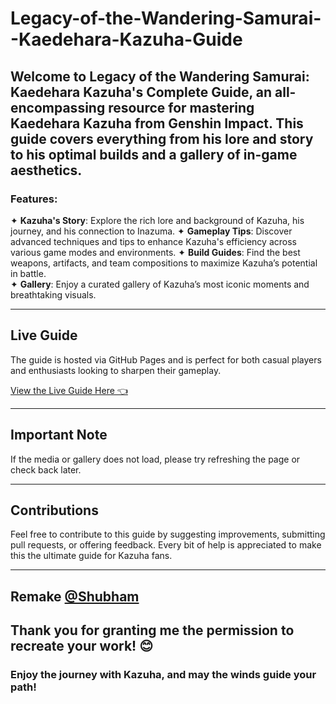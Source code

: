 # Legacy-of-the-Wandering-Samurai--Kaedehara-Kazuha-Guide

Welcome to Legacy of the Wandering Samurai: Kaedehara Kazuha's Complete Guide, an all-encompassing resource for mastering Kaedehara Kazuha from Genshin Impact. This guide covers everything from his lore and story to his optimal builds and a gallery of in-game aesthetics.
---

### Features:
✦ **Kazuha's Story**: Explore the rich lore and background of Kazuha, his journey, and his connection to Inazuma. 
✦ **Gameplay Tips**: Discover advanced techniques and tips to enhance Kazuha's efficiency across various game modes and environments.
✦ **Build Guides**: Find the best weapons, artifacts, and team compositions to maximize Kazuha’s potential in battle.    
✦ **Gallery**: Enjoy a curated gallery of Kazuha’s most iconic moments and breathtaking visuals.

---

## Live Guide

The guide is hosted via GitHub Pages and is perfect for both casual players and enthusiasts looking to sharpen their gameplay.

[View the Live Guide Here 👈](https://dev-zenitsu.github.io/Legacy-of-the-Wandering-Samurai--Kazuha-Guide/)

---

## Important Note 
If the media or gallery does not load, please try refreshing the page or check back later.

---

## Contributions
Feel free to contribute to this guide by suggesting improvements, submitting pull requests, or offering feedback. Every bit of help is appreciated to make this the ultimate guide for Kazuha fans.

---

## Remake [@Shubham](https://github.com/Shubamium)

Thank you for granting me the permission to recreate your work! 😊
---

### Enjoy the journey with Kazuha, and may the winds guide your path!
